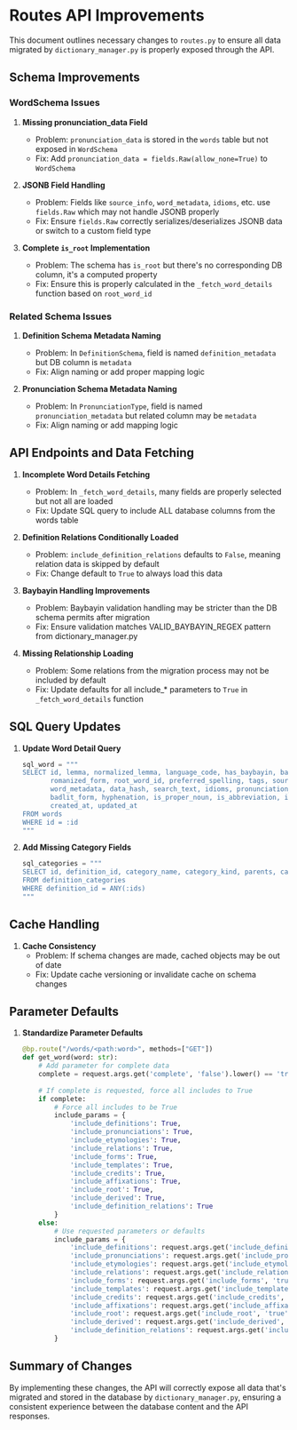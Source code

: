 # Routes API Improvements

This document outlines necessary changes to `routes.py` to ensure all data migrated by `dictionary_manager.py` is properly exposed through the API.

## Schema Improvements

### WordSchema Issues

1. **Missing pronunciation_data Field**
   - Problem: `pronunciation_data` is stored in the `words` table but not exposed in `WordSchema`
   - Fix: Add `pronunciation_data = fields.Raw(allow_none=True)` to `WordSchema`

2. **JSONB Field Handling**
   - Problem: Fields like `source_info`, `word_metadata`, `idioms`, etc. use `fields.Raw` which may not handle JSONB properly
   - Fix: Ensure `fields.Raw` correctly serializes/deserializes JSONB data or switch to a custom field type

3. **Complete `is_root` Implementation**
   - Problem: The schema has `is_root` but there's no corresponding DB column, it's a computed property
   - Fix: Ensure this is properly calculated in the `_fetch_word_details` function based on `root_word_id`

### Related Schema Issues

1. **Definition Schema Metadata Naming**
   - Problem: In `DefinitionSchema`, field is named `definition_metadata` but DB column is `metadata`
   - Fix: Align naming or add proper mapping logic

2. **Pronunciation Schema Metadata Naming**
   - Problem: In `PronunciationType`, field is named `pronunciation_metadata` but related column may be `metadata`
   - Fix: Align naming or add mapping logic

## API Endpoints and Data Fetching

1. **Incomplete Word Details Fetching**
   - Problem: In `_fetch_word_details`, many fields are properly selected but not all are loaded
   - Fix: Update SQL query to include ALL database columns from the words table

2. **Definition Relations Conditionally Loaded**
   - Problem: `include_definition_relations` defaults to `False`, meaning relation data is skipped by default
   - Fix: Change default to `True` to always load this data

3. **Baybayin Handling Improvements**
   - Problem: Baybayin validation handling may be stricter than the DB schema permits after migration
   - Fix: Ensure validation matches VALID_BAYBAYIN_REGEX pattern from dictionary_manager.py

4. **Missing Relationship Loading**
   - Problem: Some relations from the migration process may not be included by default
   - Fix: Update defaults for all include_* parameters to `True` in `_fetch_word_details` function

## SQL Query Updates

1. **Update Word Detail Query**
   ```python
   sql_word = """
   SELECT id, lemma, normalized_lemma, language_code, has_baybayin, baybayin_form,
          romanized_form, root_word_id, preferred_spelling, tags, source_info, 
          word_metadata, data_hash, search_text, idioms, pronunciation_data,
          badlit_form, hyphenation, is_proper_noun, is_abbreviation, is_initialism,
          created_at, updated_at
   FROM words
   WHERE id = :id
   """
   ```

2. **Add Missing Category Fields**
   ```python
   sql_categories = """
   SELECT id, definition_id, category_name, category_kind, parents, category_metadata
   FROM definition_categories
   WHERE definition_id = ANY(:ids)
   """
   ```

## Cache Handling

1. **Cache Consistency**
   - Problem: If schema changes are made, cached objects may be out of date
   - Fix: Update cache versioning or invalidate cache on schema changes

## Parameter Defaults

1. **Standardize Parameter Defaults**
   ```python
   @bp.route("/words/<path:word>", methods=["GET"])
   def get_word(word: str):
       # Add parameter for complete data
       complete = request.args.get('complete', 'false').lower() == 'true'
       
       # If complete is requested, force all includes to True
       if complete:
           # Force all includes to be True
           include_params = {
               'include_definitions': True,
               'include_pronunciations': True,
               'include_etymologies': True,
               'include_relations': True,
               'include_forms': True,
               'include_templates': True,
               'include_credits': True,
               'include_affixations': True,
               'include_root': True,
               'include_derived': True,
               'include_definition_relations': True
           }
       else:
           # Use requested parameters or defaults
           include_params = {
               'include_definitions': request.args.get('include_definitions', 'true').lower() == 'true',
               'include_pronunciations': request.args.get('include_pronunciations', 'true').lower() == 'true',
               'include_etymologies': request.args.get('include_etymologies', 'true').lower() == 'true',
               'include_relations': request.args.get('include_relations', 'true').lower() == 'true',
               'include_forms': request.args.get('include_forms', 'true').lower() == 'true',
               'include_templates': request.args.get('include_templates', 'true').lower() == 'true',
               'include_credits': request.args.get('include_credits', 'true').lower() == 'true',
               'include_affixations': request.args.get('include_affixations', 'true').lower() == 'true',
               'include_root': request.args.get('include_root', 'true').lower() == 'true',
               'include_derived': request.args.get('include_derived', 'true').lower() == 'true',
               'include_definition_relations': request.args.get('include_definition_relations', 'true').lower() == 'true'
           }
   ```

## Summary of Changes

By implementing these changes, the API will correctly expose all data that's migrated and stored in the database by `dictionary_manager.py`, ensuring a consistent experience between the database content and the API responses. 